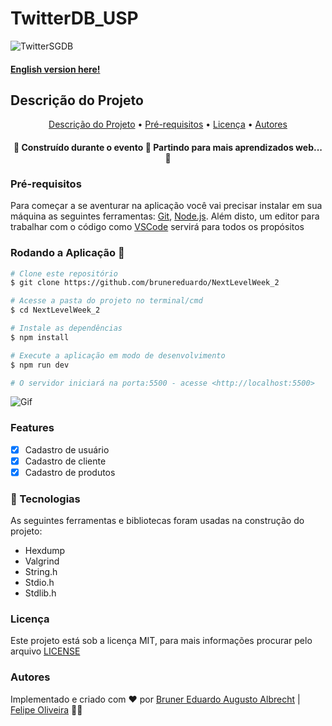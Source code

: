 # TwitterDB_USP

![TwitterSGDB](https://jornalggn.com.br/sites/default/files/2020/11/pesquisa-mostra-que-75-das-pessoas-acompanham-politica-pelo-twitter-twitterr.jpeg)

#### [English version here!](https://github.com/brunereduardo/TwitterDB_USP/blob/main/README_en.md)

## Descrição do Projeto
<p align="justify"> </p>


<p align="center">
<a href="#Descrição-do-Projeto">Descrição do Projeto</a> •  
<a href="#Pré-requisitos">Pré-requisitos</a> •	
<a href="#Licença">Licença</a> • 
<a href="#Autores">Autores</a>
</p>

<h4 align="center"> 
	🚧  Construído durante o evento 🚧 Partindo para mais aprendizados web... 🚀 
</h4>

### Pré-requisitos

Para começar a se aventurar na aplicação você vai precisar instalar em sua máquina as seguintes ferramentas:
[Git](https://git-scm.com), [Node.js](https://nodejs.org/en/). 
Além disto, um editor para trabalhar com o código como [VSCode](https://code.visualstudio.com/) servirá para todos os propósitos

### Rodando a Aplicação 🎲

```bash
# Clone este repositório
$ git clone https://github.com/brunereduardo/NextLevelWeek_2

# Acesse a pasta do projeto no terminal/cmd
$ cd NextLevelWeek_2

# Instale as dependências
$ npm install

# Execute a aplicação em modo de desenvolvimento
$ npm run dev

# O servidor iniciará na porta:5500 - acesse <http://localhost:5500>
```
![Gif](https://github.com/brunereduardo/NextLevelWeek_2/blob/master/public/ezgif.com-gif-maker.gif)

### Features

- [x] Cadastro de usuário
- [x] Cadastro de cliente
- [x] Cadastro de produtos

### 🚀 Tecnologias

As seguintes ferramentas e bibliotecas foram usadas na construção do projeto:

- Hexdump
- Valgrind
- String.h
- Stdio.h
- Stdlib.h

### Licença

<p>Este projeto está sob a licença MIT, para mais informações procurar pelo arquivo <a href = "https://github.com/brunereduardo/NextLevelWeek_2/blob/master/LICENSE">LICENSE</a></p>

### Autores
Implementado e criado com ❤️ por [Bruner Eduardo Augusto Albrecht](https://github.com/brunereduardo) | [Felipe Oliveira](https://github.com/felipeoliveir4) 👋🏽
